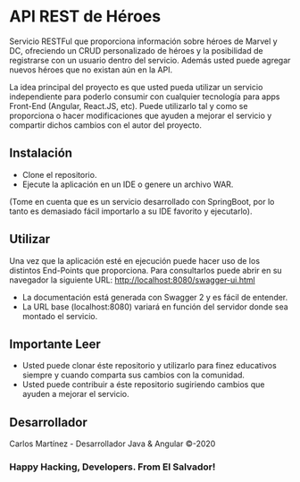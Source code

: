 # API REST de Héroes
Servicio RESTFul que proporciona información sobre héroes de Marvel y DC, ofreciendo un CRUD personalizado de héroes y la posibilidad de registrarse con un usuario dentro del servicio. Además usted puede agregar nuevos héroes que no existan aún en la API.

La idea principal del proyecto es que usted pueda utilizar un servicio independiente para poderlo consumir con cualquier tecnología para apps Front-End (Angular, React.JS, etc).
Puede utilizarlo tal y como se proporciona o hacer modificaciones que ayuden a mejorar el servicio y compartir dichos cambios con el autor del proyecto.

## Instalación
* Clone el repositorio.
* Ejecute la aplicación en un IDE o genere un archivo WAR.

(Tome en cuenta que es un servicio desarrollado con SpringBoot, por lo tanto es demasiado fácil importarlo a su IDE favorito y ejecutarlo).


## Utilizar
Una vez que la aplicación esté en ejecución puede hacer uso de los distintos End-Points que proporciona. Para consultarlos puede abrir en su navegador la siguiente URL: 
[http://localhost:8080/swagger-ui.html](http://localhost:8080/swagger-ui.html)
* La documentación está generada con Swagger 2 y es fácil de entender.
* La URL base (localhost:8080) variará en función del servidor donde sea montado el servicio.

## Importante Leer
* Usted puede clonar éste repositorio y utilizarlo para finez educativos siempre y cuando comparta sus cambios con la comunidad. 
* Usted puede contribuir a éste repositorio sugiriendo cambios que ayuden a mejorar el servicio.

## Desarrollador
Carlos Martínez - Desarrollador Java & Angular
&copy;-2020

### Happy Hacking, Developers. From El Salvador!
